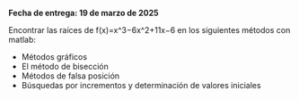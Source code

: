 **Fecha de entrega: 19 de marzo de 2025**

Encontrar las raíces de f(x)=x^3−6x^2+11x−6 en los siguientes métodos con matlab:
- Métodos gráficos
- El método de bisección
- Métodos de falsa posición
- Búsquedas por incrementos y determinación de valores iniciales
